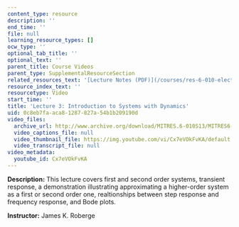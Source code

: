 ```yaml
---
content_type: resource
description: ''
end_time: ''
file: null
learning_resource_types: []
ocw_type: ''
optional_tab_title: ''
optional_text: ''
parent_title: Course Videos
parent_type: SupplementalResourceSection
related_resources_text: '[Lecture Notes (PDF)](/courses/res-6-010-electronic-feedback-systems-spring-2013/resources/mitres_6-010s13_lec03)'
resource_index_text: ''
resourcetype: Video
start_time: ''
title: 'Lecture 3: Introduction to Systems with Dynamics'
uid: 0c8eb7fa-aca8-1287-827a-54b1b209190d
video_files:
  archive_url: http://www.archive.org/download/MITRES.6-010S13/MITRES6-010S13_lec03_300k.mp4
  video_captions_file: null
  video_thumbnail_file: https://img.youtube.com/vi/Cx7eVOkFvKA/default.jpg
  video_transcript_file: null
video_metadata:
  youtube_id: Cx7eVOkFvKA
---
```


**Description:** This lecture covers first and second order systems, transient response, a demonstration illustrating approximating a higher-order system as a first or second order one, realtionships between step response and frequency response, and Bode plots.

**Instructor:** James K. Roberge



